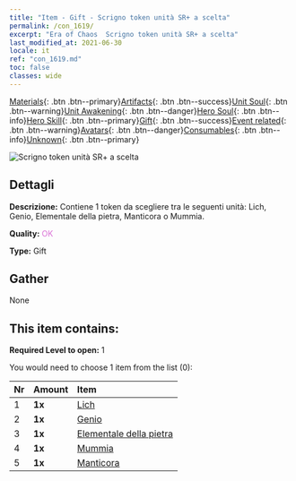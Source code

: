 ```yaml
---
title: "Item - Gift - Scrigno token unità SR+ a scelta"
permalink: /con_1619/
excerpt: "Era of Chaos  Scrigno token unità SR+ a scelta"
last_modified_at: 2021-06-30
locale: it
ref: "con_1619.md"
toc: false
classes: wide
---
```

 [Materials](/ItemsIT/){: .btn .btn--primary}[Artifacts](/ItemsIT/Artifacts/){: .btn .btn--success}[Unit Soul](/ItemsIT/UnitSoul/){: .btn .btn--warning}[Unit Awakening](/ItemsIT/UnitAwakening/){: .btn .btn--danger}[Hero Soul](/ItemsIT/HeroSoul/){: .btn .btn--info}[Hero Skill](/ItemsIT/HeroSkill/){: .btn .btn--primary}[Gift](/ItemsIT/Gift/){: .btn .btn--success}[Event related](/ItemsIT/Events/){: .btn .btn--warning}[Avatars](/ItemsIT/Avatars/){: .btn .btn--danger}[Consumables](/ItemsIT/Consumables/){: .btn .btn--info}[Unknown](/ItemsIT/Unknown/){: .btn .btn--primary}

 ![Scrigno token unità SR+ a scelta](/images/t/i_907235.png)

## Dettagli
 **Descrizione:** Contiene 1 token da scegliere tra le seguenti unità: Lich, Genio, Elementale della pietra, Manticora o Mummia.

 **Quality:** <span style="color: #DA70D6">OK</span>

 **Type:** Gift

## Gather

  None

## This item contains:

 **Required Level to open:** 1

 You would need to choose 1 item from the list (0):

  | Nr | Amount |     Item    |
  |:---|:-------|:------------|
  | 1 |  **1x** | [Lich](/ItemsIT/unt_212/) |  | 
  | 2 |  **1x** | [Genio](/ItemsIT/unt_239/) |  | 
  | 3 |  **1x** | [Elementale della pietra](/ItemsIT/unt_266/) |  | 
  | 4 |  **1x** | [Mummia](/ItemsIT/unt_215/) |  | 
  | 5 |  **1x** | [Manticora](/ItemsIT/unt_249/) |  | 

